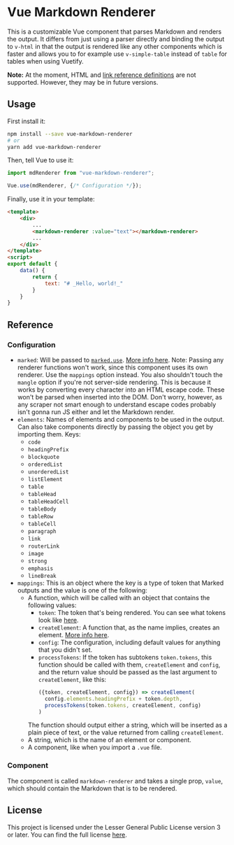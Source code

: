 # Vue Markdown Renderer

This is a customizable Vue component that parses Markdown and renders the output. It differs from just using a parser directly and binding the output to `v-html` in that the output is rendered like any other components which is faster and allows you to for example use `v-simple-table` instead of `table` for tables when using Vuetify.

**Note:** At the moment, HTML and [link reference definitions](https://spec.commonmark.org/0.29/#link-reference-definitions) are not supported. However, they may be in future versions.

## Usage

First install it:
```bash
npm install --save vue-markdown-renderer
# or
yarn add vue-markdown-renderer
```

Then, tell Vue to use it:
```js
import mdRenderer from "vue-markdown-renderer";

Vue.use(mdRenderer, {/* Configuration */});
````

Finally, use it in your template:
```html
<template>
	<div>
		...
		<markdown-renderer :value="text"></markdown-renderer>
		...
	</div>
</template>
<script>
export default {
	data() {
		return {
			text: "# _Hello, world!_"
		}
	}
}
```

## Reference

### Configuration

- `marked`: Will be passed to [`marked.use`](https://marked.js.org/#/USING_PRO.md#use). [More info here](https://marked.js.org/#/USING_ADVANCED.md#options). Note: Passing any renderer functions won't work, since this component uses its own renderer. Use the `mappings` option instead. You also shouldn't touch the `mangle` option if you're not server-side rendering. This is because it works by converting every character into an HTML escape code. These won't be parsed when inserted into the DOM. Don't worry, however, as any scraper not smart enough to understand escape codes probably isn't gonna run JS either and let the Markdown render.
- `elements`: Names of elements and components to be used in the output. Can also take components directly by passing the object you get by importing them. Keys:
	- `code`
	- `headingPrefix`
	- `blockquote`
	- `orderedList`
	- `unorderedList`
	- `listElement`
	- `table`
	- `tableHead`
	- `tableHeadCell`
	- `tableBody`
	- `tableRow`
	- `tableCell`
	- `paragraph`
	- `link`
	- `routerLink`
	- `image`
	- `strong`
	- `emphasis`
	- `lineBreak`
- `mappings`: This is an object where the key is a type of token that Marked outputs and the value is one of the following:
	- A function, which will be called with an object that contains the following values:
		- `token`: The token that's being rendered. You can see what tokens look like [here](https://marked.js.org/demo/?outputType=lexer&text=**This%20is%20a%20bold%20piece%20of%20text%20that%20contains%20a%20%60code%20span%60**).
		- `createElement`: A function that, as the name implies, creates an element. [More info here](https://vuejs.org/v2/guide/render-function.html#createElement-Arguments).
		- `config`: The configuration, including default values for anything that you didn't set.
		- `processTokens`: If the token has subtokens `token.tokens`, this function should be called with them, `createElement` and `config`, and the return value should be passed as the last argument to `createElement`, like this:
		  ```js
		  ({token, createElement, config}) => createElement(
		  	config.elements.headingPrefix + token.depth,
		  	processTokens(token.tokens, createElement, config)
		  )
		  ```		
		The function should output either a string, which will be inserted as a plain piece of text, or the value returned from calling `createElement`.
	- A string, which is the name of an element or component.
	- A component, like when you import a `.vue` file.

### Component

The component is called `markdown-renderer` and takes a single prop, `value`, which should contain the Markdown that is to be rendered.

## License

This project is licensed under the Lesser General Public License version 3 or later. You can find the full license [here](LICENSE).